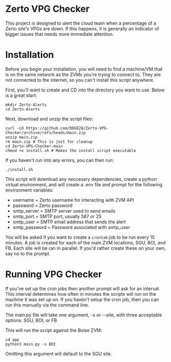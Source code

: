 # Zerto VPG Checker

This project is designed to alert the cloud team when a percentage of a Zerto site's VPGs are down. If this happens, it is generally an indicator of bigger issues that needs more immediate attention.

# Installation

Before you begin your installation, you will need to find a machine/VM that is on the same network as the ZVMs you're trying to connect to. They are not connected to the internet, so you can't install this script anywhere.

First, you'll want to create and CD into the directory you want to use. Below is a great start:
```
mkdir Zerto-Alerts
cd Zerto-Alerts
```

Next, download and unzip the script files:
```
curl -LO https://github.com/DOGE28/Zerto-VPG-Checker/archive/refs/heads/main.zip
unzip main.zip
rm main.zip # This is just for cleanup
cd Zerto-VPG-Checker-main
chmod +x install.sh # Makes the install script executable
```
If you haven't run into any errors, you can then run:
```
./install.sh
```
This script will download any neccesary dependencies, create a python virtual environment, and will create a .env file and prompt for the following environment variables:

* username = Zerto username for interacting with ZVM API
* password = Zerto password
* smtp_server = SMTP server used to send emails
* smtp_port = SMTP port, usually 587 or 25
* smtp_user = SMTP email address that sends the alert
* smtp_password = Password associated with smtp_user


 You will be asked if you want to create a `crontab` job to be run every 15 minutes. A job is created for each of the main ZVM locations, SGU, BOI, and FB. Each site will be ran in parallel. If you'd rather create these on your own, say no to the prompt.

# Running VPG Checker

If you've set up the cron jobs then another prompt will ask for an interval. This interval determines how often in minutes the scripts will run on the machine it was set up on. If you haven't setup the cron job, then you can run this manually via the command line.

The main.py file will take one argument, -s or --site, with three acceptable options: SGU, BOI, or FB

This will run the script against the Boise ZVM:
```
cd app
python3 main.py -s BOI
```
Omitting this argument will default to the SGU site.